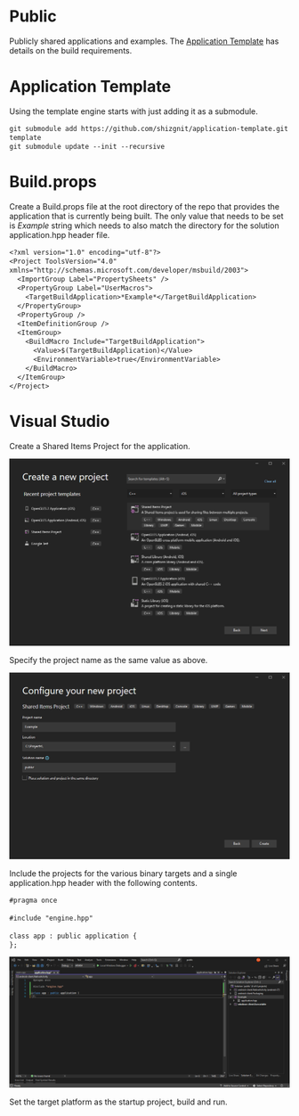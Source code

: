# Public
Publicly shared applications and examples.  The [Application Template](https://github.com/shizgnit/application-template/blob/develop/README.md) has details on the build requirements.

# Application Template

Using the template engine starts with just adding it as a submodule.

    git submodule add https://github.com/shizgnit/application-template.git template
    git submodule update --init --recursive

# Build.props

Create a Build.props file at the root directory of the repo that provides the application that is currently being built.  The only value that needs to be set is *Example* string which needs to also match the directory for the solution application.hpp header file.

    <?xml version="1.0" encoding="utf-8"?>
    <Project ToolsVersion="4.0" xmlns="http://schemas.microsoft.com/developer/msbuild/2003">
      <ImportGroup Label="PropertySheets" />
      <PropertyGroup Label="UserMacros">
        <TargetBuildApplication>*Example*</TargetBuildApplication>
      </PropertyGroup>
      <PropertyGroup />
      <ItemDefinitionGroup />
      <ItemGroup>
        <BuildMacro Include="TargetBuildApplication">
          <Value>$(TargetBuildApplication)</Value>
          <EnvironmentVariable>true</EnvironmentVariable>
        </BuildMacro>
      </ItemGroup>
    </Project>

# Visual Studio

Create a Shared Items Project for the application.

![alt text](screenshots/ProjectType.png)

Specify the project name as the same value as above.

![alt text](screenshots/ProjectName.png)

Include the projects for the various binary targets and a single application.hpp header with the following contents.

    #pragma once
    
    #include "engine.hpp"
    
    class app : public application {
    };

![alt text](screenshots/SolutionSetup.png)

Set the target platform as the startup project, build and run.